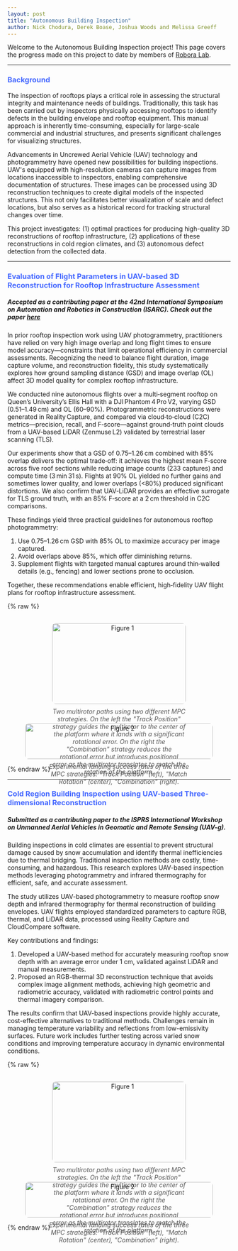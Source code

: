 ```yaml
---
layout: post
title: "Autonomous Building Inspection"
author: Nick Chodura, Derek Boase, Joshua Woods and Melissa Greeff
---
```

Welcome to the Autonomous Building Inspection project! This page covers the progress made on this project to date by members of [Robora Lab](https://roboralab.com/).

---
### <span style="color: #4568ff;">Background</span>


The inspection of rooftops plays a critical role in assessing the structural integrity and maintenance needs of buildings. Traditionally, this task has been carried out by inspectors physically accessing rooftops to identify defects in the building envelope and rooftop equipment. This manual approach is inherently time-consuming, especially for large-scale commercial and industrial structures, and presents significant challenges for visualizing structures.

Advancements in Uncrewed Aerial Vehicle (UAV) technology and photogrammetry have opened new possibilities for building inspections. UAV's equipped with high-resolution cameras can capture images from locations inaccessible to inspectors, enabling comprehensive documentation of structures. These images can be processed using 3D reconstruction techniques to create digital models of the inspected structures. This not only facilitates better visualization of scale and defect locations, but also serves as a historical record for tracking structural changes over time.

This project investigates: (1) optimal practices for producing high-quality 3D reconstructions of rooftop infrastructure, (2) applications of these reconstructions in cold region climates, and (3) autonomous defect detection from the collected data.

---
### <span style="color: #4568ff;">Evaluation of Flight Parameters in UAV-based 3D Reconstruction for Rooftop Infrastructure Assessment </span>
##### Accepted as a contributing paper at the 42nd International Symposium on Automation and Robotics in Construction (ISARC). Check out the paper [here](https://arxiv.org/abs/2504.02084)

In prior rooftop inspection work using UAV photogrammetry, practitioners have relied on very high image overlap and long flight times to ensure model accuracy—constraints that limit operational efficiency in commercial assessments. Recognizing the need to balance flight duration, image capture volume, and reconstruction fidelity, this study systematically explores how ground sampling distance (GSD) and image overlap (OL) affect 3D model quality for complex rooftop infrastructure.

We conducted nine autonomous flights over a multi‐segment rooftop on Queen’s University’s Ellis Hall with a DJI Phantom 4 Pro V2, varying GSD (0.51–1.49 cm) and OL (60–90%). Photogrammetric reconstructions were generated in Reality Capture, and compared via cloud‑to‑cloud (C2C) metrics—precision, recall, and F‑score—against ground‑truth point clouds from a UAV‑based LiDAR (Zenmuse L2) validated by terrestrial laser scanning (TLS).

Our experiments show that a GSD of 0.75–1.26 cm combined with 85% overlap delivers the optimal trade‑off: it achieves the highest mean F‑score across five roof sections while reducing image counts (233 captures) and compute time (3 min 31 s). Flights at 90% OL yielded no further gains and sometimes lower quality, and lower overlaps (<80%) produced significant distortions. We also confirm that UAV‑LiDAR provides an effective surrogate for TLS ground truth, with an 85% F‑score at a 2 cm threshold in C2C comparisons.

These findings yield three practical guidelines for autonomous rooftop photogrammetry:

1. Use 0.75–1.26 cm GSD with 85% OL to maximize accuracy per image captured.
2. Avoid overlaps above 85%, which offer diminishing returns.
3. Supplement flights with targeted manual captures around thin‑walled details (e.g., fencing) and lower sections prone to occlusion.

Together, these recommendations enable efficient, high‑fidelity UAV flight plans for rooftop infrastructure assessment.

{% raw %}
<div style="display: flex; justify-content: center; margin: 30px 0;">
  <figure style="text-align: center; width: 60%; margin: 0 auto;">
    <img src="assets/Picture1.png" alt="Figure 1" style="width: 100%; border-radius: 8px;">
    <figcaption style="width: 100%; margin: 8px auto 0 auto; font-style: italic; color: #555;">
      Two multirotor paths using two different MPC strategies. On the left the "Track Position" strategy guides the multirotor to the center of the platform where it lands with a significant rotational error. On the right the "Combination" strategy reduces the rotational error but introduces positional error as the multirotor translates to match the rotation of the platform.
    </figcaption>
  </figure>
</div>

<div style="display: flex; flex-wrap: wrap; justify-content: space-between;">
<figure style="flex: 1; min-width: 250px; text-align: center;">
  <img src="assets/Picture2.png" alt="Figure 2" style="width: 100%; border-radius: 8px;">
  <figcaption style="width: 80%; margin: 8px auto 0 auto; font-style: italic; color: #555;">
    Experimental landing success rates of the three MPC strategies. "Track Position" (left), "Match Rotation" (center), "Combination" (right).
  </figcaption>
</figure>
</div>
{% endraw %}

---

### <span style="color: #4568ff;">Cold Region Building Inspection using UAV-based Three-dimensional Reconstruction </span>
##### Submitted as a contributing paper to the ISPRS International Workshop on Unmanned Aerial Vehicles in Geomatic and Remote Sensing (UAV-g).
Building inspections in cold climates are essential to prevent structural damage caused by snow accumulation and identify thermal inefficiencies due to thermal bridging. Traditional inspection methods are costly, time-consuming, and hazardous. This research explores UAV-based inspection methods leveraging photogrammetry and infrared thermography for efficient, safe, and accurate assessment.

The study utilizes UAV-based photogrammetry to measure rooftop snow depth and infrared thermography for thermal reconstruction of building envelopes. UAV flights employed standardized parameters to capture RGB, thermal, and LiDAR data, processed using Reality Capture and CloudCompare software.

Key contributions and findings:
1. Developed a UAV-based method for accurately measuring rooftop snow depth with an average error under 1 cm, validated against LiDAR and manual measurements.
2. Proposed an RGB-thermal 3D reconstruction technique that avoids complex image alignment methods, achieving high geometric and radiometric accuracy, validated with radiometric control points and thermal imagery comparison.

The results confirm that UAV-based inspections provide highly accurate, cost-effective alternatives to traditional methods. Challenges remain in managing temperature variability and reflections from low-emissivity surfaces. Future work includes further testing across varied snow conditions and improving temperature accuracy in dynamic environmental conditions.

{% raw %}
<div style="display: flex; justify-content: center; margin: 30px 0;">
  <figure style="text-align: center; width: 60%; margin: 0 auto;">
    <img src="assets/ellis_snow.svg" alt="Figure 1" style="width: 100%; border-radius: 8px;">
    <figcaption style="width: 100%; margin: 8px auto 0 auto; font-style: italic; color: #555;">
      Two multirotor paths using two different MPC strategies. On the left the "Track Position" strategy guides the multirotor to the center of the platform where it lands with a significant rotational error. On the right the "Combination" strategy reduces the rotational error but introduces positional error as the multirotor translates to match the rotation of the platform.
    </figcaption>
  </figure>
</div>

<div style="display: flex; flex-wrap: wrap; justify-content: space-between;">
<figure style="flex: 1; min-width: 250px; text-align: center;">
  <img src="assets/thermal_ellis_v3.svg" alt="Figure 2" style="width: 100%; border-radius: 8px;">
  <figcaption style="width: 80%; margin: 8px auto 0 auto; font-style: italic; color: #555;">
    Experimental landing success rates of the three MPC strategies. "Track Position" (left), "Match Rotation" (center), "Combination" (right).
  </figcaption>
</figure>
</div>
{% endraw %}

